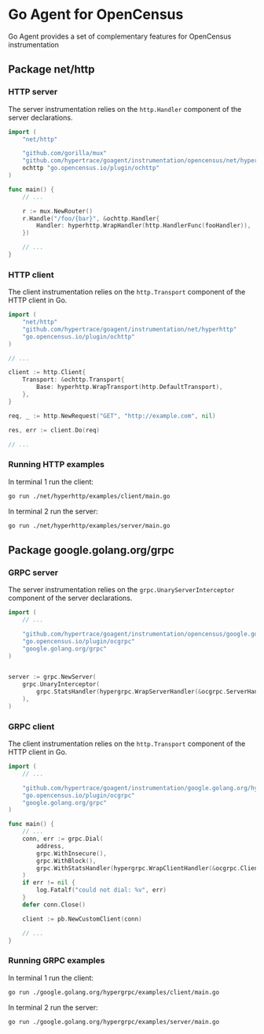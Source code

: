 # Go Agent for OpenCensus

Go Agent provides a set of complementary features for OpenCensus instrumentation

## Package net/http

### HTTP server

The server instrumentation relies on the `http.Handler` component of the server declarations.

```go
import (
    "net/http"

    "github.com/gorilla/mux"
    "github.com/hypertrace/goagent/instrumentation/opencensus/net/hyperhttp"
	ochttp "go.opencensus.io/plugin/ochttp"
)

func main() {
    // ...

    r := mux.NewRouter()
    r.Handle("/foo/{bar}", &ochttp.Handler{
        Handler: hyperhttp.WrapHandler(http.HandlerFunc(fooHandler)),
    })

    // ...
}
```

### HTTP client

The client instrumentation relies on the `http.Transport` component of the HTTP client in Go.

```go
import (
    "net/http"
    "github.com/hypertrace/goagent/instrumentation/net/hyperhttp"
    "go.opencensus.io/plugin/ochttp"
)

// ...

client := http.Client{
    Transport: &ochttp.Transport{
        Base: hyperhttp.WrapTransport(http.DefaultTransport),
    },
}

req, _ := http.NewRequest("GET", "http://example.com", nil)

res, err := client.Do(req)

// ...
```

### Running HTTP examples

In terminal 1 run the client:

```bash
go run ./net/hyperhttp/examples/client/main.go
```

In terminal 2 run the server:

```bash
go run ./net/hyperhttp/examples/server/main.go
```

## Package google.golang.org/grpc

### GRPC server

The server instrumentation relies on the `grpc.UnaryServerInterceptor` component of the server declarations.

```go
import (
    // ...

    "github.com/hypertrace/goagent/instrumentation/opencensus/google.golang.org/hypergrpc"
    "go.opencensus.io/plugin/ocgrpc"
    "google.golang.org/grpc"
)


server := grpc.NewServer(
    grpc.UnaryInterceptor(
        grpc.StatsHandler(hypergrpc.WrapServerHandler(&ocgrpc.ServerHandler{})),
    ),
)
```

### GRPC client

The client instrumentation relies on the `http.Transport` component of the HTTP client in Go.

```go
import (
    // ...

    "github.com/hypertrace/goagent/instrumentation/google.golang.org/hypergrpc"
    "go.opencensus.io/plugin/ocgrpc"
    "google.golang.org/grpc"
)

func main() {
    // ...
    conn, err := grpc.Dial(
        address,
        grpc.WithInsecure(),
        grpc.WithBlock(),
        grpc.WithStatsHandler(hypergrpc.WrapClientHandler(&ocgrpc.ClientHandler{})),
    )
    if err != nil {
        log.Fatalf("could not dial: %v", err)
    }
    defer conn.Close()

    client := pb.NewCustomClient(conn)

    // ...
}
```

### Running GRPC examples

In terminal 1 run the client:

```bash
go run ./google.golang.org/hypergrpc/examples/client/main.go
```

In terminal 2 run the server:

```bash
go run ./google.golang.org/hypergrpc/examples/server/main.go
```
